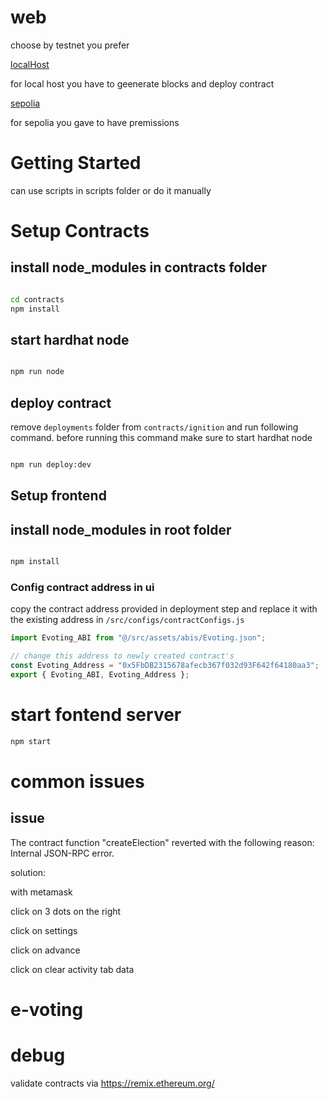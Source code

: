 # web

choose by testnet you prefer

[localHost](https://blockchain-votesmart.vercel.app/)

for local host you have to geenerate blocks and deploy contract

[sepolia](https://blockchain-votesmart-sepolia.vercel.app/)

for sepolia you gave to have premissions 

# Getting Started

can use scripts in scripts folder or do it manually

# Setup Contracts

## install node_modules in contracts folder

```bash

cd contracts
npm install

```

## start hardhat node

```bash

npm run node
```

## deploy contract

remove `deployments` folder from `contracts/ignition` and run following command. before running this command make sure to start hardhat node

```bash

npm run deploy:dev
```

## Setup frontend

## install node_modules in root folder

```bash

npm install

```

### Config contract address in ui

copy the contract address provided in deployment step and replace it with the existing address in `/src/configs/contractConfigs.js`

```javascript
import Evoting_ABI from "@/src/assets/abis/Evoting.json";

// change this address to newly created contract's
const Evoting_Address = "0x5FbDB2315678afecb367f032d93F642f64180aa3";
export { Evoting_ABI, Evoting_Address };
```

# start fontend server

```bash
npm start

```

# common issues
## issue
 The contract function "createElection" reverted with the following reason:
 Internal JSON-RPC error.
 
solution:

with metamask 

click on 3 dots on the right

click on settings

click on advance

click on clear activity tab data

# e-voting

# debug
 validate contracts via https://remix.ethereum.org/
